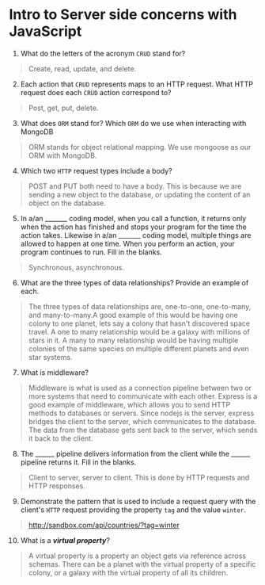 # Intro to Server side concerns with JavaScript
01. What do the letters of the acronym `CRUD` stand for?

  > Create, read, update, and delete.

02. Each action that `CRUD` represents maps to an HTTP request. What HTTP request does each `CRUD` action correspond to?

  > Post, get, put, delete.

03. What does `ORM` stand for? Which `ORM` do we use when interacting with MongoDB

  > ORM stands for object relational mapping. We use mongoose as our ORM with MongoDB.

04. Which two `HTTP` request types include a body?

  > POST and PUT both need to have a body. This is because we are sending a new object to the database, or updating the content of an object on the database.

05. In a/an _______ coding model, when you call a function, it returns only when the action has finished and stops your program for the time the action takes. Likewise in a/an _______ coding model, multiple things are allowed to happen at one time. When you perform an action, your program continues to run.  Fill in the blanks.

  > Synchronous, asynchronous.

06. What are the three types of data relationships? Provide an example of each.

  > The three types of data relationships are, one-to-one, one-to-many, and many-to-many.A good example of this would be having one colony to one planet, lets say a colony that hasn't discovered space travel. A one to many relationship would be a galaxy with millions of stars in it. A many to many relationship would be having multiple colonies of the same species on multiple different planets and even star systems.

07. What is middleware?

  > Middleware is what is used as a connection pipeline between two or more systems that need to communicate with each other. Express is a good example of middleware, which allows you to send HTTP methods to databases or servers. Since nodejs is the server, express bridges the client to the server, which communicates to the database. The data from the database gets sent back to the server, which sends it back to the client.

08. The ______ pipeline delivers information from the client while the ______ pipeline returns it. Fill in the blanks. 

  > Client to server, server to client. This is done by HTTP requests and HTTP responses.

09. Demonstrate the pattern that is used to include a request query with the client's `HTTP` request providing the property `tag` and the value `winter`.

  > http://sandbox.com/api/countries/?tag=winter

10. What is a ***virtual property***?

  > A virtual property is a property an object gets via reference across schemas. There can be a planet with the virtual property of a specific colony, or a galaxy with the virtual property of all its children. 
